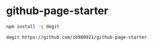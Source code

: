 # github-page-starter

```bash
npm install -g degit

degit https://github.com/zb980921/github-page-starter
```

